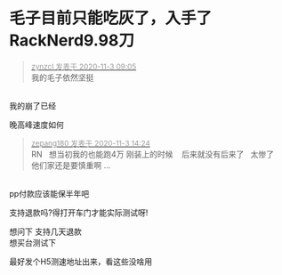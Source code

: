 # 毛子目前只能吃灰了，入手了RackNerd9.98刀


<div class="quote"><blockquote><font size="2"><a href="https://www.hostloc.com/forum.php?mod=redirect&amp;goto=findpost&amp;pid=9393232&amp;ptid=761544" target="_blank"><font color="#999999">zynzcl 发表于 2020-11-3 09:05</font></a></font><br />
我的毛子依然坚挺</blockquote></div><br />
我的崩了已经

晚高峰速度如何

<div class="quote"><blockquote><font size="2"><a href="https://www.hostloc.com/forum.php?mod=redirect&amp;goto=findpost&amp;pid=9394993&amp;ptid=761544" target="_blank"><font color="#999999">zepang180 发表于 2020-11-3 14:24</font></a></font><br />
RN&nbsp; &nbsp;想当初我的也能跑4万 刚装上的时候&nbsp; &nbsp; 后来就没有后来了&nbsp; &nbsp;太惨了&nbsp; &nbsp; 他们家还是要慎重啊 ...</blockquote></div><br />
pp付款应该能保半年吧<img src="static/image/smiley/default/shocked.gif" smilieid="6" border="0" alt="" />

支持退款吗?得打开车门才能实际测试呀!

想问下 支持几天退款<br />
想买台测试下<img id="aimg_b00L9" onclick="zoom(this, this.src, 0, 0, 0)" class="zoom" src="https://cdn.jsdelivr.net/gh/hishis/forum-master/public/images/patch.gif" onmouseover="img_onmouseoverfunc(this)" onload="thumbImg(this)" border="0" alt="" />

最好发个H5测速地址出来，看这些没啥用

